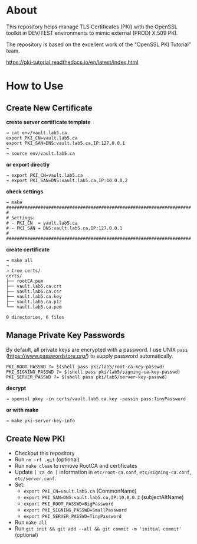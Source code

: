 # About

This repository helps manage TLS Certificates (PKI) with the OpenSSL toolkit in DEV/TEST environments to mimic external (PROD) X.509 PKI.

The repository is based on the excellent work of the "OpenSSL PKI Tutorial" team.

https://pki-tutorial.readthedocs.io/en/latest/index.html

# How to Use

## Create New Certificate

**create server certificate template**

```
→ cat env/vault.lab5.ca
export PKI_CN=vault.lab5.ca
export PKI_SAN=DNS:vault.lab5.ca,IP:127.0.0.1
→
→ source env/vault.lab5.ca
```

**or export directly**

```
→ export PKI_CN=vault.lab5.ca
→ export PKI_SAN=DNS:vault.lab5.ca,IP:10.0.0.2
```

**check settings**

```
→ make
######################################################################
#
# Settings:
# - PKI_CN  = vault.lab5.ca
# - PKI_SAN = DNS:vault.lab5.ca,IP:127.0.0.1
#
######################################################################
```

**create certificate**

```
→ make all
→
→ tree certs/
certs/
├── rootCA.pem
├── vault.lab5.ca.crt
├── vault.lab5.ca.csr
├── vault.lab5.ca.key
├── vault.lab5.ca.p12
└── vault.lab5.ca.pem

0 directories, 6 files
```

## Manage Private Key Passwords

By default, all private keys are encrypted with a password. I use UNIX `pass` (https://www.passwordstore.org/) to supply password automatically.

```
PKI_ROOT_PASSWD ?= $(shell pass pki/lab5/root-ca-key-passwd)
PKI_SIGNING_PASSWD ?= $(shell pass pki/lab5/signing-ca-key-passwd)
PKI_SERVER_PASSWD ?= $(shell pass pki/lab5/server-key-passwd)
```

**decrypt**

```
→ openssl pkey -in certs/vault.lab5.ca.key -passin pass:TinyPassword
```

**or with make**

```
→ make pki-server-key-info
```

## Create New PKI

- Checkout this repository
- Run `rm -rf .git` (optional)
- Run `make clean` to remove RootCA and certificates
- Update `[ ca_dn ]` information in `etc/root-ca.conf`, `etc/signing-ca.conf`, `etc/server.conf`.
- Set:
  - `export PKI_CN=vault.lab5.ca` (CommonName)
  - `export PKI_SAN=DNS:vault.lab5.ca,IP:10.0.0.2` (subjectAltName)
  - `export PKI_ROOT_PASSWD=BigPassword`
  - `export PKI_SIGNING_PASSWD=SmallPassword`
  - `export PKI_SERVER_PASSWD=TinyPassword`
- Run `make all`
- Run `git init && git add --all && git commit -m 'initial commit'` (optional)
